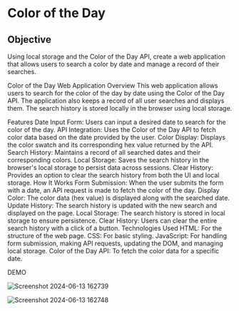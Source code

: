# Color of the Day

## Objective
Using local storage and the Color of the Day API, create a web application that allows users to search a color by date and manage a record of their searches.

Color of the Day Web Application
Overview
This web application allows users to search for the color of the day by date using the Color of the Day API. The application also keeps a record of all user searches and displays them. The search history is stored locally in the browser using local storage.

Features
Date Input Form: Users can input a desired date to search for the color of the day.
API Integration: Uses the Color of the Day API to fetch color data based on the date provided by the user.
Color Display: Displays the color swatch and its corresponding hex value returned by the API.
Search History: Maintains a record of all searched dates and their corresponding colors.
Local Storage: Saves the search history in the browser's local storage to persist data across sessions.
Clear History: Provides an option to clear the search history from both the UI and local storage.
How It Works
Form Submission: When the user submits the form with a date, an API request is made to fetch the color of the day.
Display Color: The color data (hex value) is displayed along with the searched date.
Update History: The search history is updated with the new search and displayed on the page.
Local Storage: The search history is stored in local storage to ensure persistence.
Clear History: Users can clear the entire search history with a click of a button.
Technologies Used
HTML: For the structure of the web page.
CSS: For basic styling.
JavaScript: For handling form submission, making API requests, updating the DOM, and managing local storage.
Color of the Day API: To fetch the color data for a specific date.

DEMO 



![Screenshot 2024-06-13 162739](https://github.com/arkh99/JS-Color-of-the-day/assets/124736009/f60a4c4b-0b0a-44fc-b8a0-bad4e6cdf3ad)

![Screenshot 2024-06-13 162748](https://github.com/arkh99/JS-Color-of-the-day/assets/124736009/21376f2e-69c4-4f35-bb9e-64e7be91f5bd)
